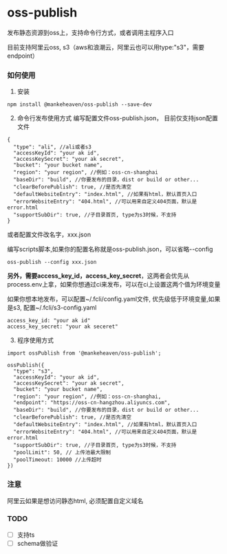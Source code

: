 # oss-publish
发布静态资源到oss上，支持命令行方式，或者调用主程序入口

目前支持阿里云oss, s3（aws和浪潮云，阿里云也可以用type:"s3"，需要endpoint）

### 如何使用

1. 安装
```
npm install @mankeheaven/oss-publish --save-dev
```

2. 命令行发布使用方式
编写配置文件oss-publish.json， 目前仅支持json配置文件
```
{
  "type": "ali", //ali或者s3
  "accessKeyId": "your ak id",
  "accessKeySecret": "your ak secret",
  "bucket": "your bucket name",
  "region": "your region", //例如：oss-cn-shanghai
  "baseDir": "build", //你要发布的目录，dist or build or other...
  "clearBeforePublish": true, //是否先清空
  "defaultWebsiteEntry": "index.html", //如果有html，默认首页入口
  "errorWebsiteEntry": "404.html", //可以用来自定义404页面，默认是error.html
  "supportSubDir": true, //子目录首页, type为s3时候，不支持
}
```
或者配置文件改名字，xxx.json

编写scripts脚本,如果你的配置名称就是oss-publish.json，可以省略--config
```
oss-publish --config xxx.json
```

**另外，需要access_key_id，access_key_secret**，这两者会优先从process.env上拿，如果你想通过ci来发布，可以在ci上设置这两个值为环境变量

如果你想本地发布，可以配置~/.fcli/config.yaml文件, 优先级低于环境变量,如果是s3, 配置~/.fcli/s3-config.yaml
```
access_key_id: "your ak id"
access_key_secret: "your ak seceret"
```

3. 程序使用方式
```
import ossPublish from '@mankeheaven/oss-publish';

ossPublish({
  "type": "s3",
  "accessKeyId": "your ak id",
  "accessKeySecret": "your ak secret",
  "bucket": "your bucket name",
  "region": "your region", //例如：oss-cn-shanghai,
  "endpoint": "https://oss-cn-hangzhou.aliyuncs.com",
  "baseDir": "build", //你要发布的目录，dist or build or other...
  "clearBeforePublish": true, //是否先清空
  "defaultWebsiteEntry": "index.html", //如果有html，默认首页入口
  "errorWebsiteEntry": "404.html", //可以用来自定义404页面，默认是error.html
  "supportSubDir": true, //子目录首页, type为s3时候，不支持
  "poolLimit": 50, // 上传池最大限制
  "poolTimeout: 10000 //上传超时
})

```

### 注意

阿里云如果是想访问静态html, 必须配置自定义域名

### TODO
- [ ] 支持ts
- [ ] schema做验证
